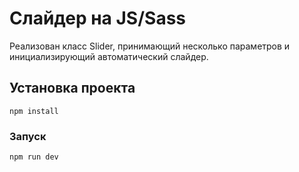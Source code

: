 # Слайдер на JS/Sass

Реализован класс Slider, принимающий несколько параметров и инициализирующий автоматический слайдер.

## Установка проекта

```
npm install
```

### Запуск

```
npm run dev
```
